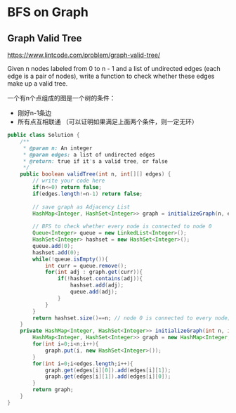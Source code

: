 # BFS on Graph
## Graph Valid Tree
https://www.lintcode.com/problem/graph-valid-tree/

Given n nodes labeled from 0 to n - 1 and a list of undirected edges (each edge is a pair of nodes), write a function to check whether these edges make up a valid tree.

一个有n个点组成的图是一个树的条件：
* 刚好n-1条边
* 所有点互相联通
（可以证明如果满足上面两个条件，则一定无环）

```java
public class Solution {
    /**
     * @param n: An integer
     * @param edges: a list of undirected edges
     * @return: true if it's a valid tree, or false
     */
    public boolean validTree(int n, int[][] edges) {
        // write your code here
        if(n<=0) return false;
        if(edges.length!=n-1) return false;
        
        // save graph as Adjacency List
        HashMap<Integer, HashSet<Integer>> graph = initializeGraph(n, edges);
        
        // BFS to check whether every node is connected to node 0
        Queue<Integer> queue = new LinkedList<Integer>();
        HashSet<Integer> hashset = new HashSet<Integer>();
        queue.add(0);
        hashset.add(0);
        while(!queue.isEmpty()){
            int curr = queue.remove();
            for(int adj : graph.get(curr)){
                if(!hashset.contains(adj)){
                    hashset.add(adj);
                    queue.add(adj);
                }
            }
        }
        return hashset.size()==n; // node 0 is connected to every node; meaning entire graph is connected
    }
    private HashMap<Integer, HashSet<Integer>> initializeGraph(int n, int[][] edges){
        HashMap<Integer, HashSet<Integer>> graph = new HashMap<Integer, HashSet<Integer>>();
        for(int i=0;i<n;i++){
            graph.put(i, new HashSet<Integer>());
        }
        for(int i=0;i<edges.length;i++){
            graph.get(edges[i][0]).add(edges[i][1]);
            graph.get(edges[i][1]).add(edges[i][0]);
        }
        return graph;
    }
}
```


<!--stackedit_data:
eyJoaXN0b3J5IjpbLTE5Nzg3MDA3NDIsMTI3MTMzNzg5NSwtNz
I1NTYxNTIzLC0xNDUzMzIwODA5LDE0NTcyODExNjksLTUyNjI5
NzM5MV19
-->